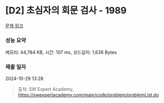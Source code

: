 # [D2] 초심자의 회문 검사 - 1989 

[문제 링크](https://swexpertacademy.com/main/code/problem/problemDetail.do?contestProbId=AV5PyTLqAf4DFAUq) 

### 성능 요약

메모리: 44,784 KB, 시간: 107 ms, 코드길이: 1,636 Bytes

### 제출 일자

2024-10-29 13:28



> 출처: SW Expert Academy, https://swexpertacademy.com/main/code/problem/problemList.do